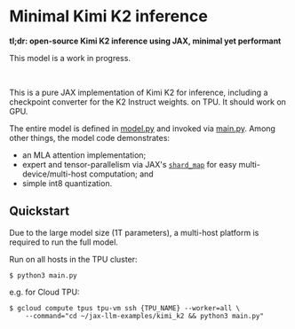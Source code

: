 # Minimal Kimi K2 inference

**tl;dr: open-source Kimi K2 inference using JAX, minimal yet performant**

This model is a work in progress.

<br/>

This is a pure JAX implementation of Kimi K2 for inference, including a
checkpoint converter for the K2 Instruct weights. on TPU.
It should work on GPU.

The entire model is defined in [model.py](kimi_k2_jax/model.py) and invoked
via [main.py](main.py). Among other things, the model code demonstrates:
* an MLA attention implementation;
* expert and tensor-parallelism via JAX's
  [`shard_map`](https://docs.jax.dev/en/latest/sharded-computation.html#manual-parallelism-with-shard-map)
  for easy multi-device/multi-host computation; and
* simple int8 quantization.

## Quickstart

Due to the large model size (1T parameters), a multi-host platform is required to run
the full model.

Run on all hosts in the TPU cluster:
```
$ python3 main.py
```
e.g. for Cloud TPU:
```
$ gcloud compute tpus tpu-vm ssh {TPU_NAME} --worker=all \
    --command="cd ~/jax-llm-examples/kimi_k2 && python3 main.py"
```
